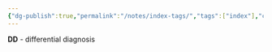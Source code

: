 ```yaml
---
{"dg-publish":true,"permalink":"/notes/index-tags/","tags":["index"],"created":"2023-05-23T21:45:19.320-05:00","updated":"2023-05-27T17:29:25.093-05:00"}
---
```



**DD** - differential diagnosis